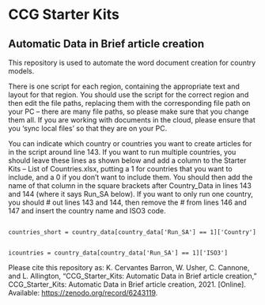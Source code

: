# CCG Starter Kits 
## Automatic Data in Brief article creation

This repository is used to automate the word document creation for country models.

There is one script for each region, containing the appropriate text and layout for that region. You should use the script for the correct region and then edit the file paths, replacing them with the corresponding file path on your PC – there are many file paths, so please make sure that you change them all. If you are working with documents in the cloud, please ensure that you ‘sync local files’ so that they are on your PC.   

You can indicate which country or countries you want to create articles for in the script around line 143. If you want to run multiple countries, you should leave these lines as shown below and add a column to the Starter Kits – List of Countries.xlsx, putting a 1 for countries that you want to include, and a 0 if you don’t want to include them. You should then add the name of that column in the square brackets after Country_Data in lines 143 and 144 (where it says Run_SA below). If you want to only run one country, you should # out lines 143 and 144, then remove the # from lines 146 and 147 and insert the country name and ISO3 code.   

<code>
countries_short = country_data[country_data['Run_SA'] == 1]['Country']

icountries = country_data[country_data['Run_SA'] == 1]['ISO3']
</code>





Please cite this repository as:
K. Cervantes Barron, W. Usher, C. Cannone, and L. Allington, “CCG_Starter_Kits: Automatic Data in Brief article creation,” CCG_Starter_Kits: Automatic Data in Brief article creation, 2021. [Online]. Available: https://zenodo.org/record/6243119.
